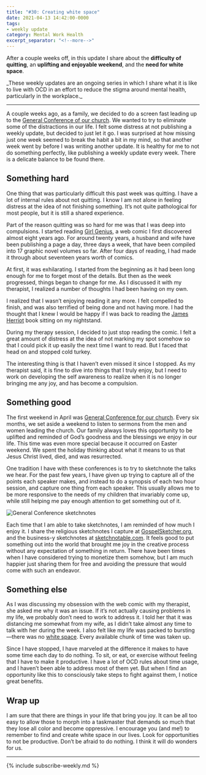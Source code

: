 ```yaml
---
title: "#30: Creating white space"
date: 2021-04-13 14:42:00-0000
tags:
- weekly update
category: Mental Work Health
excerpt_separator: "<!--more-->"
---
```


After a couple weeks off, in this update I share about the **difficulty of quitting**, an **uplifting and enjoyable weekend**, and the **need for white space**.

<!--more-->_These weekly updates are an ongoing series in which I share what it is like to live with OCD in an effort to reduce the stigma around mental health, particularly in the workplace._
***

A couple weeks ago, as a family, we decided to do a screen fast leading up to the [General Conference of our church](https://en.wikipedia.org/wiki/General_Conference_(LDS_Church)). We wanted to try to eliminate some of the distractions in our life. I felt some distress at not publishing a weekly update, but decided to just let it go. I was surprised at how missing just one week seemed to break the habit a bit in my mind, so that another week went by before I was writing another update. It is healthy for me to not do something perfectly, like publishing a weekly update every week. There is a delicate balance to be found there.


## Something hard

One thing that was particularly difficult this past week was quitting. I have a lot of internal rules about not quitting. I know I am not alone in feeling distress at the idea of not finishing something. It’s not quite pathological for most people, but it is still a shared experience.

Part of the reason quitting was so hard for me was that I was deep into compulsions. I started reading [Girl Genius](https://www.girlgeniusonline.com/), a web comic I first discovered almost eight years ago. For around twenty years, a husband and wife have been publishing a page a day, three days a week, that have been compiled into 17 graphic novel volumes so far. After four days of reading, I had made it through about seventeen years worth of comics.

At first, it was exhilarating. I started from the beginning as it had been long enough for me to forget most of the details. But then as the week progressed, things began to change for me. As I discussed it with my therapist, I realized a number of thoughts I had been having on my own.

I realized that I wasn’t enjoying reading it any more. I felt compelled to finish, and was also terrified of being done and not having more. I had the thought that I knew I would be happy if I was back to reading the [James Herriot](https://en.wikipedia.org/wiki/James_Herriot) book sitting on my nightstand.

During my therapy session, I decided to just stop reading the comic. I felt a great amount of distress at the idea of not marking my spot somehow so that I could pick it up easily the next time I want to read. But I faced that head on and stopped cold turkey.

The interesting thing is that I haven’t even missed it since I stopped. As my therapist said, it is fine to dive into things that I truly enjoy, but I need to work on developing the self awareness to realize when it is no longer bringing me any joy, and has become a compulsion.


## Something good

The first weekend in April was [General Conference for our church](https://en.wikipedia.org/wiki/General_Conference_(LDS_Church)). Every six months, we set aside a weekend to listen to sermons from the men and women leading the church. Our family always loves this opportunity to be uplifted and reminded of God’s goodness and the blessings we enjoy in our life. This time was even more special because it occurred on Easter weekend. We spent the holiday thinking about what it means to us that Jesus Christ lived, died, and was resurrected.

One tradition I have with these conferences is to try to sketchnote the talks we hear. For the past few years, I have given up trying to capture all of the points each speaker makes, and instead to do a synopsis of each two hour session, and capture one thing from each speaker. This usually allows me to be more responsive to the needs of my children that invariably come up, while still helping me pay enough attention to get something out of it.

![General Conference sketchnotes](https://www.mentalworkhealth.org/uploads/2021/4fa792221b.jpg)

Each time that I am able to take sketchnotes, I am reminded of how much I enjoy it. I share the religious sketchnotes I capture at [GospelSketcher.org](https://gospelsketcher.org), and the business-y sketchnotes at [sketchnotable.com](https://sketchnotable.com). It feels good to put something out into the world that brought me joy in the creative process without any expectation of something in return. There have been times when I have considered trying to monetize them somehow, but I am much happier just sharing them for free and avoiding the pressure that would come with such an endeavor.


## Something else

As I was discussing my obsession with the web comic with my therapist, she asked me why it was an issue. If it’s not actually causing problems in my life, we probably don’t need to work to address it. I told her that it was distancing me somewhat from my wife, as I didn’t take almost any time to talk with her during the week. I also felt like my life was packed to bursting—there was no [white space](https://en.wikipedia.org/wiki/White_space_(visual_arts)). Every available chunk of time was taken up.

Since I have stopped, I have marveled at the difference it makes to have some time each day to do nothing. To sit, or eat, or exercise without feeling that I have to make it productive. I have a lot of OCD rules about time usage, and I haven’t been able to address most of them yet. But when I find an opportunity like this to consciously take steps to fight against them, I notice great benefits.


## Wrap up

I am sure that there are things in your life that bring you joy. It can be all too easy to allow those to morph into a taskmaster that demands so much that they lose all color and become oppressive. I encourage you (and me!) to remember to find and create white space in our lives. Look for opportunities to not be productive. Don’t be afraid to do nothing. I think it will do wonders for us.

***
{% include subscribe-weekly.md %}